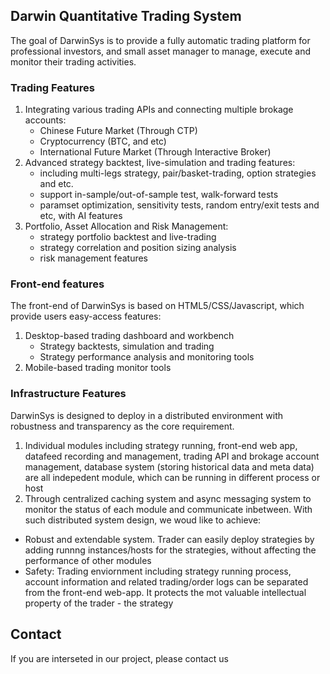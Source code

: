 ## Darwin Quantitative Trading System

The goal of DarwinSys is to provide a fully automatic trading platform for professional investors, and small asset manager to manage, execute and monitor their trading activities.

### Trading Features
1. Integrating various trading APIs and connecting multiple brokage accounts:
    - Chinese Future Market (Through CTP)
    - Cryptocurrency (BTC, and etc)
    - International Future Market (Through Interactive Broker)
2. Advanced strategy backtest, live-simulation and trading features: 
    - including multi-legs strategy, pair/basket-trading, option strategies and etc. 
    - support in-sample/out-of-sample test, walk-forward tests 
    - paramset optimization, sensitivity tests, random entry/exit tests and etc, with AI features
3. Portfolio, Asset Allocation and Risk Management:
    - strategy portfolio backtest and live-trading
    - strategy correlation and position sizing analysis
    - risk management features

### Front-end features
The front-end of DarwinSys is based on HTML5/CSS/Javascript, which provide users easy-access features:
1. Desktop-based trading dashboard and workbench
    - Strategy backtests, simulation and trading
    - Strategy performance analysis and monitoring tools  
2. Mobile-based trading monitor tools

### Infrastructure Features
DarwinSys is designed to deploy in a distributed environment with robustness and transparency as the core requirement. 
1. Individual modules including strategy running, front-end web app, datafeed recording and management, trading API and brokage account management, database system (storing historical data and meta data) are all indepedent module, which can be running in different process or host
2. Through centralized caching system and async messaging system to monitor the status of each module and communicate inbetween. 
With such distributed system design, we woud like to achieve:
- Robust and extendable system. Trader can easily deploy strategies by adding runnng instances/hosts for the strategies, without affecting the performance of other modules
- Safety: Trading enviornment including strategy running process, account information and related trading/order logs can be separated from the front-end web-app. It protects the mot valuable intellectual property of the trader - the strategy

## Contact
If you are interseted in our project, please contact us 


